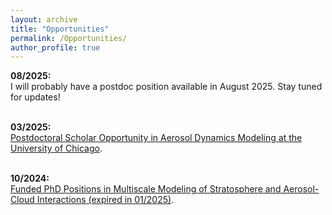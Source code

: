 ```yaml
---
layout: archive
title: "Opportunities"
permalink: /Opportunities/
author_profile: true
---
```


**08/2025:** <br />
I will probably have a postdoc position available in August 2025. Stay tuned for updates! <br />
<br />

**03/2025:** <br />
[Postdoctoral Scholar Opportunity in Aerosol Dynamics Modeling at the University of Chicago](https://hongwei8sun.github.io/files/Postdoc_WangLab_UChicago_Modeling_2025.pdf). <br />
<br />

**10/2024:** <br />
[Funded PhD Positions in Multiscale Modeling of Stratosphere and Aerosol-Cloud Interactions (expired in 01/2025)](https://hongwei8sun.github.io/files/Funded%20PhD%20Positions%20in%20Multiscale%20Modeling%20of%20Stratosphere%20and%20Aerosol.pdf). <br />
<br />



